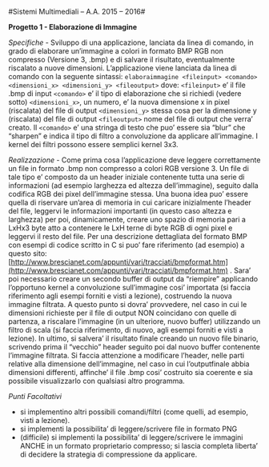 #Sistemi Multimediali – A.A. 2015 – 2016#

**Progetto 1 - Elaborazione di Immagine**

*Specifiche* - 
Sviluppo di una applicazione, lanciata da linea di comando, in grado di elaborare un’immagine a
colori in formato BMP RGB non compresso (Versione 3, .bmp) e di salvare il risultato,
eventualmente riscalato a nuove dimensioni.
L’applicazione viene lanciata da linea di comando con la seguente sintassi:
`elaboraimmagine <fileinput> <comando> <dimensioni_x> <dimensioni_y> <fileoutput>`
dove:
`<fileinput>` e’ il file .bmp di input
`<comando>` e’ il tipo di elaborazione che si richiedi (vedere sotto)
`<dimensioni_x>`, un numero, e’ la nuova dimensione x in pixel (riscalata) del file di output
`<dimensioni_y>` stessa cosa per la dimensione y (riscalata) del file di output
`<fileoutput>` nome del file di output che verra’ creato.
Il `<comando>` e’ una stringa di testo che puo’ essere sia “blur” che “sharpen” e indica il tipo di filtro
a convoluzione da applicare all’immagine. I kernel dei filtri possono essere semplici kernel 3x3.

*Realizzazione* - 
Come prima cosa l’applicazione deve leggere correttamente un file in formato .bmp non compresso
a colori RGB versione 3.
Un file di tale tipo e’ composto da un header iniziale contenente tutta una serie di informazioni (ad
esempio larghezza ed altezza dell’immagine), seguito dalla codifica RGB dei pixel dell’immagine
stessa. Una buona idea puo’ essere quella di riservare un’area di memoria in cui caricare
inizialmente l’header del file, leggervi le informazioni importanti (in questo caso altezza e
larghezza) per poi, dinamicamente, creare uno spazio di memoria pari a LxHx3 byte atto a
contenere le LxH terne di byte RGB di ogni pixel e leggervi il resto del file. Per una descrizione
dettagliata del formato BMP con esempi di codice scritto in C si puo’ fare riferimento (ad esempio) a questo sito: [http://www.brescianet.com/appunti/vari/tracciati/bmpformat.htm](http://www.brescianet.com/appunti/vari/tracciati/bmpformat.htm) .
Sara’ poi necessario creare un secondo buffer di output da “riempire” applicando l’opportuno kernel
a convoluzione sull’immagine cosi’ importata (si faccia riferimento agli esempi forniti e visti a
lezione), costruendo la nuova immagine filtrata.
A questo punto si dovra’ provvedere, nel caso in cui le dimensioni richieste per il file di output
NON coincidano con quelle di partenza, a riscalare l’immagine (in un ulteriore, nuovo buffer)
utilizzando un filtro di scala (si faccia riferimento, di nuovo, agli esempi forniti e visti a lezione).
In ultimo, si salvera’ il risultato finale creando un nuovo file binario, scrivendo prima il “vecchio”
header seguito poi dal nuovo buffer contenente l’immagine filtrata. Si faccia attenzione a
modificare l’header, nelle parti relative alla dimensione dell’immagine, nel caso in cui l’outputfinale abbia dimensioni differenti, affinche’ il file .bmp cosi’ costruito sia coerente e sia possibile
visualizzarlo con qualsiasi altro programma.

*Punti Facoltativi*
- si implementino altri possibili comandi/filtri (come quelli, ad esempio, visti a lezione).
- si implementi la possibilita’ di leggere/scrivere file in formato PNG
- (difficile) si implementi la possibilita’ di leggere/scrivere le immagini ANCHE in un formato
proprietario compresso; si lascia completa liberta’ di decidere la strategia di compressione da
applicare.
